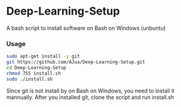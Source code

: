 # Deep-Learning-Setup

A bash script to install software on Bash on Windows (unbuntu)

### Usage



```sh
sudo apt-get install -y git
git https://github.com/AJua/Deep-Learning-Setup.git
cd Deep-Learning-Setup
chmod 755 install.sh
sudo ./install.sh
```

Since git is not install by on Bash on Windows, you need to install it mannually.
After you installed git, clone the script and run install.sh
